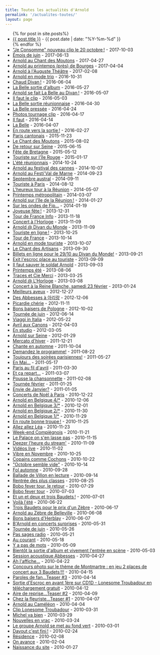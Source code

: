 ```yaml
---
title: Toutes les actualités d'Arnold
permalink: '/actualites-toutes/'
layout: page
---
```

<ul class="post">
	{% for post in site.posts%}
	<li><a href="{{ post.url }}">{{ post.title }}</a> - {{ post.date | date: "%Y-%m-%d" }}</li>
	{% endfor %}
  <li><a href="/actualité/2017/10/03/">"Je Consomme" nouveau clip le 20 octobre&#8239;!</a> - 2017-10-03</li>
  <li><a href="/actualité/2017/06/13/">Émois de juin</a> - 2017-06-13</li>
  <li><a href="/actualité/2017/04/27/">Arnold au Chant des Moutons</a> - 2017-04-27</li>
  <li><a href="/actualité/2017/04/04/">Arnold au printemps (près) de Bourges</a> - 2017-04-04</li>
  <li><a href="/actualité/2017/02/08/">Arnold à l'Auguste Théâtre</a> - 2017-02-08</li>
  <li><a href="/actualité/2016/10/31/">Arnold en mode trio</a> - 2016-10-31</li>
  <li><a href="/actualité/2016/06/04/">Chaud Divan&#8239;!</a> - 2016-06-04</li>
  <li><a href="/actualité/2016/05/27/">La Belle sortie d'album</a> - 2016-05-27</li>
  <li><a href="/actualité/2016/05/07/">Arnold se fait La Belle au Divan&#8239;!</a> - 2016-05-07</li>
  <li><a href="/actualité/2016/05/03/">Il faut le clip</a> - 2016-05-03</li>
  <li><a href="/actualité/2016/04/30/">La Belle sortie réunionnaise</a> - 2016-04-30</li>
  <li><a href="/actualité/2016/04/24/">La Belle pressée</a> - 2016-04-24</li>
  <li><a href="/actualité/2016/04/17/">Photos tournage clip</a> - 2016-04-17</li>
  <li><a href="/actualité/2016/04/14/">Il faut</a> - 2016-04-14</li>
  <li><a href="/actualité/2016/04/07/">La Belle</a> - 2016-04-07</li>
  <li><a href="/actualité/2016/02/27/">En route vers la sortie&#8239;!</a> - 2016-02-27</li>
  <li><a href="/actualité/2015/11/23/">Paris cantonais</a> - 2015-11-23</li>
  <li><a href="/actualité/2015/08/02/">Le Chant des Moutons</a> - 2015-08-02</li>
  <li><a href="/actualité/2015/06/15/">De retour sur Seine</a> - 2015-06-15</li>
  <li><a href="/actualité/2015/05/12/">Fête de  Bretagne</a> - 2015-05-12</li>
  <li><a href="/actualité/2015/01/17/">Touriste sur l'île Rouge</a> - 2015-01-17</li>
  <li><a href="/actualité/2014/10/24/">L'été réunionnais</a> - 2014-10-24</li>
  <li><a href="/actualité/2014/10/07/">Arnold au festival des cannes</a> - 2014-10-07</li>
  <li><a href="/actualité/2014/09/23/">Arnold au Festi'Val de Marne</a> - 2014-09-23</li>
  <li><a href="/actualité/2014/09/11/">Septembre austral</a> - 2014-09-11</li>
  <li><a href="/actualité/2014/08/12/">Touriste à Paris</a> - 2014-08-12</li>
  <li><a href="/actualité/2014/05/07/">L'heureux tour à la Réunion</a> - 2014-05-07</li>
  <li><a href="/actualité/2014/03/07/">Printemps métropolitain</a> - 2014-03-07</li>
  <li><a href="/actualité/2014/01/27/">Arnold sur l'île de la Réunion&#8239;!</a> - 2014-01-27</li>
  <li><a href="/actualité/2014/01/19/">Sur les ondes de Fip&#8230;</a> - 2014-01-19</li>
  <li><a href="/actualité/2013/12/31/">Joyeuse fête&#8239;!</a> - 2013-12-31</li>
  <li><a href="/actualité/2013/11/18/">Tour de France Info</a> - 2013-11-18</li>
  <li><a href="/actualité/2013/11/09/">Concert à l'Horloge</a> - 2013-11-09</li>
  <li><a href="/actualité/2013/11/09/">Arnold @ Divan du Monde</a> - 2013-11-09</li>
  <li><a href="/actualité/2013/10/25/">Touriste en ligne&#8239;!</a> - 2013-10-25</li>
  <li><a href="/actualité/2013/10/14/">Tour de France</a> - 2013-10-14</li>
  <li><a href="/actualité/2013/10/07/">Arnold en mode touriste</a> - 2013-10-07</li>
  <li><a href="/actualité/2013/09/30/">Le Chant des Artisans</a> - 2013-09-30</li>
  <li><a href="/actualité/2013/09/21/">Billets en ligne pour le 29/10 au Divan du Monde!</a> - 2013-09-21</li>
  <li><a href="/actualité/2013/09/09/">Exit l'escroc place au touriste</a> - 2013-09-09</li>
  <li><a href="/actualité/2013/09/03/">Il faut sauver le soldat Arnold</a> - 2013-09-03</li>
  <li><a href="/actualité/2013/08/06/">Printemps été</a> - 2013-08-06</li>
  <li><a href="/actualité/2013/03/25/">Traces et Cie Merci</a> - 2013-03-25</li>
  <li><a href="/actualité/2013/03/08/">Arnold @ L'Horloge</a> - 2013-03-08</li>
  <li><a href="/actualité/2013/01/24/">Concert à la Reine Blanche, samedi 23 février</a> - 2013-01-24</li>
  <li><a href="/actualité/2012/12/27/">Meilleurs aveux</a> - 2012-12-27</li>
  <li><a href="/actualité/2012/12/06/">Des Abbesses à 아리랑</a> - 2012-12-06</li>
  <li><a href="/actualité/2012/11/11/">Picardie chérie</a> - 2012-11-11</li>
  <li><a href="/actualité/2012/10/02/">Bons baisers de Pologne</a> - 2012-10-02</li>
  <li><a href="/actualité/2012/06/14/">Tournée de juin</a> - 2012-06-14</li>
  <li><a href="/actualité/2012/05/22/">Viaggi in Italia</a> - 2012-05-22</li>
  <li><a href="/actualité/2012/04/03/">Avril aux Canons</a> - 2012-04-03</li>
  <li><a href="/actualité/2012/03/05/">En studio</a> - 2012-03-05</li>
  <li><a href="/actualité/2012/01/29/">Arnold sur Seine</a> - 2012-01-29</li>
  <li><a href="/actualité/2011/12/21/">Mercato d'hiver</a> - 2011-12-21</li>
  <li><a href="/actualité/2011/10/04/">Chante en automne</a> - 2011-10-04</li>
  <li><a href="/actualité/2011/08/22/">Demandez le programme!</a> - 2011-08-22</li>
  <li><a href="/actualité/2011/05/27/">Toujours des soirées parisiennes!</a> - 2011-05-27</li>
  <li><a href="/actualité/2011/05/17/">En Mai&#8230;</a> - 2011-05-17</li>
  <li><a href="/actualité/2011/03/30/">Paris au fil d'avril</a> - 2011-03-30</li>
  <li><a href="/actualité/2011/03/07/">Et ça repart&#8230;</a> - 2011-03-07</li>
  <li><a href="/actualité/2011/02/08/">Pousse la chansonnette</a> - 2011-02-08</li>
  <li><a href="/actualité/2011/01/25/">Tournée février</a> - 2011-01-25</li>
  <li><a href="/actualité/2011/01/05/">Envie de Janvier?</a> - 2011-01-05</li>
  <li><a href="/actualité/2010/12/22/">Concerts de Noël à Paris</a> - 2010-12-22</li>
  <li><a href="/actualité/2010/12/06/">Arnold en Belgique 4/*</a> - 2010-12-06</li>
  <li><a href="/actualité/2010/12/01/">Arnold en Belgique 3/*</a> - 2010-12-01</li>
  <li><a href="/actualité/2010/11/30/">Arnold en Belgique 2/*</a> - 2010-11-30</li>
  <li><a href="/actualité/2010/11/29/">Arnold en Belgique 1/*</a> - 2010-11-29</li>
  <li><a href="/actualité/2010/11/25/">En route bonne troupe&#8239;!</a> - 2010-11-25</li>
  <li><a href="/actualité/2010/11/23/">Allez allez Léa</a> - 2010-11-23</li>
  <li><a href="/actualité/2010/11/21/">Week-end Compiègnois</a> - 2010-11-21</li>
  <li><a href="/actualité/2010/11/15/">Le Palace on s'en lasse pas</a> - 2010-11-15</li>
  <li><a href="/actualité/2010/11/09/">Deezer l'heure du stream'</a> - 2010-11-09</li>
  <li><a href="/actualité/2010/11/02/">Vidéos live</a> - 2010-11-02</li>
  <li><a href="/actualité/2010/10/25/">Vibre en Novembre</a> - 2010-10-25</li>
  <li><a href="/actualité/2010/10/22/">Copains comme Cochons</a> - 2010-10-22</li>
  <li><a href="/actualité/2010/10/14/">"Octobre semble vide"</a> - 2010-10-14</li>
  <li><a href="/actualité/2010/09/28/">Fol automne</a> - 2010-09-28</li>
  <li><a href="/actualité/2010/09/14/">Ballade de Villon en lecture</a> - 2010-09-14</li>
  <li><a href="/actualité/2010/08/25/">Rentrée des plus classes</a> - 2010-08-25</li>
  <li><a href="/actualité/2010/07/29/">Bobo fever tour, le retour</a> - 2010-07-29</li>
  <li><a href="/actualité/2010/07/03/">Bobo fever tour</a> - 2010-07-03</li>
  <li><a href="/actualité/2010/07/01/">Et un et deux et trois Baudets&#8239;!</a> - 2010-07-01</li>
  <li><a href="/actualité/2010/06/22/">Voilà l'été</a> - 2010-06-22</li>
  <li><a href="/actualité/2010/06/17/">Trois Baudets pour le prix d'un Zèbre</a> - 2010-06-17</li>
  <li><a href="/actualité/2010/06/08/">Arnold au Zèbre de Belleville</a> - 2010-06-08</li>
  <li><a href="/actualité/2010/06/07/">Bons baisers d'Herblay</a> - 2010-06-07</li>
  <li><a href="/actualité/2010/05/31/">B'Arnold en concerts surprises</a> - 2010-05-31</li>
  <li><a href="/actualité/2010/05/26/">Tournée de juin</a> - 2010-05-26</li>
  <li><a href="/actualité/2010/05/21/">Pas sages radio</a> - 2010-05-21</li>
  <li><a href="/actualité/2010/05/18/">Au courant</a> - 2010-05-18</li>
  <li><a href="/actualité/2010/05/09/">Y a pas de mots</a> - 2010-05-09</li>
  <li><a href="/actualité/2010/05/03/">Bientôt la sortie d'album et vivement l'entrée en scène</a> - 2010-05-03</li>
  <li><a href="/actualité/2010/04/27/">Session acoustique Abbesses</a> - 2010-04-27</li>
  <li><a href="/actualité/2010/04/22/">Ah l'affiche&#8230;</a> - 2010-04-22</li>
  <li><a href="/actualité/2010/04/15/">Concours photo sur le thème de Montmartre&nbsp;: en jeu 2 places de concert aux 3 Baudets&#8239;!!!</a> - 2010-04-15</li>
  <li><a href="/actualité/2010/04/14/">Paroles de fan&#8230;Teaser #3</a> - 2010-04-14</li>
  <li><a href="/actualité/2010/04/12/">Sortie d'Escroc en avant 1ère sur CD1D - Lonesome Troubadour en téléchargement gratuit</a> - 2010-04-12</li>
  <li><a href="/actualité/2010/04/09/">Aire de reprise&#8230;Teaser #2</a> - 2010-04-09</li>
  <li><a href="/actualité/2010/04/07/">Chez la fleuriste&#8230;Teaser #1</a> - 2010-04-07</li>
  <li><a href="/actualité/2010/04/04/">Arnold au Caméléon</a> - 2010-04-04</li>
  <li><a href="/actualité/2010/03/31/">Clip Lonesome Troubadour</a> - 2010-03-31</li>
  <li><a href="/actualité/2010/03/29/">Michel va bien</a> - 2010-03-29</li>
  <li><a href="/actualité/2010/03/24/">Nouvelles en vrac</a> - 2010-03-24</li>
  <li><a href="/actualité/2010/03/01/">Le groupe Arnold se met au fond vert</a> - 2010-03-01</li>
  <li><a href="/actualité/2010/02/24/">Davout c'est fini&#8239;!</a> - 2010-02-24</li>
  <li><a href="/actualité/2010/02/08/">Résidence</a> - 2010-02-08</li>
  <li><a href="/actualité/2010/02/04/">On avance</a> - 2010-02-04</li>
  <li><a href="/actualité/2010/01/27/">Naissance du site</a> - 2010-01-27</li>
</ul>
